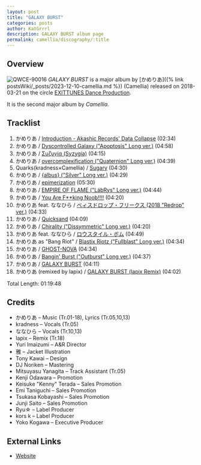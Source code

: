 ```yaml
---
layout: post
title: "GALAXY BURST"
categories: posts
author: KatGrrrl
description: GALAXY BURST album page
permalink: camellia/discography/:title
---
```


## Overview

![QWCE-90016](/assets/images/camellia/albums/QWCE-90016.jpg)
*GALAXY BURST* is a major album by [かめりあ]({% link postsWiki/_posts/2023-12-10-camellia.md %}) (Camellia) released on 2018-03-21 on the circle [EXITTUNES Dance Production](#).

It is the second major album by *Camellia*.

## Tracklist

1. かめりあ / [Introduction - Akashic Records' Data Collapse](#) (02:34)
2. かめりあ / [Dyscontrolled Galaxy ("Apoptosis" Long ver.)](#) (04:58)
3. かめりあ / [Συζυγία (Syzygía)](#) (04:15)
4. かめりあ / [overcomplexification ("Quaternion" Long ver.)](#) (04:39)
5. Quarks(kradness×Camellia) / [Sugary](#) (04:30)
6. かめりあ / [{albus} ("Silver" Long ver.)](#) (04:29)
7. かめりあ / [epimerization](#) (05:30)
8. かめりあ / [EMPIRE OF FLAME ("LábRys" Long ver.)](#) (04:44)
9. かめりあ / [You Are F**king Noob!!!!](#) (04:20)
10. かめりあ feat. ななひら / [べィスドロップ・フリークス (2018 "Redrop" ver.)](#) (04:33)
11. かめりあ / [Quicksand](#) (04:09)
12. かめりあ / [Chirality ("Dissymmetric" Long ver.)](#) (04:20)
13. かめりあ feat. ななひら / [ロウスタイル・ボム](#) (04:49)
14. かめりあ as "Bang Riot" / [Blastix Riotz ("Fullblast" Long ver.)](#) (04:34)
15. かめりあ / [GHOST-NOVA](#) (04:34)
16. かめりあ / [Bangin' Burst ("Outburst" Long ver.)](#) (04:37)
17. かめりあ / [GALAXY BURST](#) (04:11)
18. かめりあ (remixed by lapix) / [GALAXY BURST (lapix Remix)](#) (04:02)

Total Length: 01:19:48

## Credits

* かめりあ – Music (Tr.01-18), Lyrics (Tr.05,10,13)
* kradness – Vocals (Tr.05)
* ななひら – Vocals (Tr.10,13)
* lapix – Remix (Tr.18)
* Yuri Imaizumi – A&R Director
* 雅 – Jacket Illustration
* Tony Kawai – Design
* DJ Noriken – Mastering
* Mitsuyasu Yanagita – Track Assistant (Tr.05)
* Kenji Odawara – Promotion
* Keisuke "Kenny" Terada – Sales Promotion
* Emi Taniguchi – Sales Promotion
* Tsukasa Kobayashi – Sales Promotion
* Junji Saito – Sales Promotion
* Ryu☆ – Label Producer
* kors k – Label Producer
* Yoko Kogawa – Executive Producer

## External Links

* [Website](http://camellialapix.extsm.com/)
